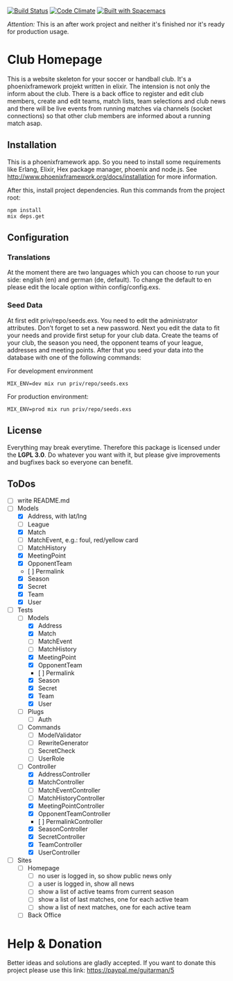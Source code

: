 [![Build Status](https://travis-ci.org/the-guitarman/club_homepage.svg?branch=master)](https://travis-ci.org/the-guitarman/club_homepage)
[![Code Climate](https://codeclimate.com/github/the-guitarman/club_homepage/badges/gpa.svg)](https://codeclimate.com/github/the-guitarman/club_homepage)
[![Built with Spacemacs](https://cdn.rawgit.com/syl20bnr/spacemacs/442d025779da2f62fc86c2082703697714db6514/assets/spacemacs-badge.svg)](http://github.com/syl20bnr/spacemacs)

*Attention:* This is an after work project and neither it's finished nor it's ready for production usage.

# Club Homepage

This is a website skeleton for your soccer or handball club. It's a phoenixframework projekt written in elixir. The intension is not only the inform about the club. There is a back office to register and edit club members, create and edit teams, match lists, team selections and club news and there will be live events from running matches via channels (socket connections) so that other club members are informed about a running match asap.



## Installation

This is a phoenixframework app. So you need to install some requirements like Erlang, Elixir, Hex package manager, phoenix and node.js. See http://www.phoenixframework.org/docs/installation for more information.

After this, install project dependencies. Run this commands from the project root:

````
npm install
mix deps.get
````

## Configuration

### Translations

At the moment there are two languages which you can choose to run your side: english (en) and german (de, default). To change the default to en please edit the locale option within config/config.exs. 

### Seed Data

At first edit priv/repo/seeds.exs. You need to edit the administrator attributes. Don't forget to set a new password. Next you edit the data to fit your needs and provide first setup for your club data. Create the teams of your club, the season you need, the opponent teams of your league, addresses and meeting points. After that you seed your data into the database with one of the following commands: 

For development environment
````
MIX_ENV=dev mix run priv/repo/seeds.exs
````

For production environment:
````
MIX_ENV=prod mix run priv/repo/seeds.exs
````

## License

Everything may break everytime. Therefore this package is licensed under
the **LGPL 3.0**. Do whatever you want with it, but please give improvements and bugfixes back so everyone can benefit.

## ToDos

- [ ] write README.md
- [ ] Models
  - [x] Address, with lat/lng
  - [ ] League
  - [x] Match
  - [ ] MatchEvent, e.g.: foul, red/yellow card
  - [ ] MatchHistory
  - [x] MeetingPoint
  - [x] OpponentTeam
  - [ ] Permalink
  - [x] Season
  - [x] Secret
  - [x] Team
  - [x] User
- [ ] Tests
  - [ ] Models
    - [x] Address
    - [x] Match
    - [ ] MatchEvent
    - [ ] MatchHistory
    - [x] MeetingPoint
    - [x] OpponentTeam
    - [ ] Permalink
    - [x] Season
    - [x] Secret
    - [x] Team
    - [x] User
  - [ ] Plugs
    - [ ] Auth
  - [ ] Commands
    - [ ] ModelValidator
    - [ ] RewriteGenerator
    - [ ] SecretCheck
    - [ ] UserRole
  - [ ] Controller
    - [x] AddressController
    - [x] MatchController
    - [ ] MatchEventController
    - [ ] MatchHistoryController
    - [x] MeetingPointController
    - [x] OpponentTeamController
    - [ ] PermalinkController
    - [x] SeasonController
    - [x] SecretController
    - [x] TeamController
    - [x] UserController
- [ ] Sites
  - [ ] Homepage
    - [ ] no user is logged in, so show public news only
    - [ ] a user is logged in, show all news
    - [ ] show a list of active teams from current season
    - [ ] show a list of last matches, one for each active team
    - [ ] show a list of next matches, one for each active team
  - [ ] Back Office

# Help & Donation

Better ideas and solutions are gladly accepted. If you want to donate this project please use this link: https://paypal.me/guitarman/5
